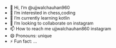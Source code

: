 - 👋 Hi, I’m @ujjwalchauhan960
- 👀 I’m interested in chess,coding
- 🌱 I’m currently learning kotlin
- 💞️ I’m looking to collaborate on instagram
- 📫 How to reach me ujjwalchauhan860 instagram
- 😄 Pronouns: unique
- ⚡ Fun fact: ...

<!---
ujjwalchauhan960/ujjwalchauhan960 is a ✨ special ✨ repository because its `README.md` (this file) appears on your GitHub profile.
You can click the Preview link to take a look at your changes.
--->
